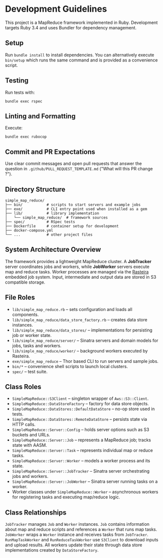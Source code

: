 # Development Guidelines

This project is a MapReduce framework implemented in Ruby. Development targets Ruby 3.4 and uses Bundler for dependency management.

## Setup

Run `bundle install` to install dependencies. You can alternatively execute `bin/setup` which runs the same command and is provided as a convenience script.

## Testing

Run tests with:

```
bundle exec rspec
```

## Linting and Formatting

Execute:

```
bundle exec rubocop
```

## Commit and PR Expectations

Use clear commit messages and open pull requests that answer the question in `.github/PULL_REQUEST_TEMPLATE.md` ("What will this PR change ?").

## Directory Structure

```
simple_map_reduce/
├── bin/           # scripts to start servers and example jobs
├── exe/           # CLI entry point used when installed as a gem
├── lib/           # library implementation
│   └── simple_map_reduce/  # framework sources
├── spec/          # RSpec tests
├── Dockerfile     # container setup for development
├── docker-compose.yml
└── ...            # other project files
```

## System Architecture Overview

The framework provides a lightweight MapReduce cluster. A **JobTracker** server coordinates jobs and workers, while **JobWorker** servers execute map and reduce tasks. Worker processes are managed via the [Rasteira](https://github.com/serihiro/rasteira) embedded job system. Input, intermediate and output data are stored in S3 compatible storage.

## File Roles

- `lib/simple_map_reduce.rb` – sets configuration and loads all components.
- `lib/simple_map_reduce/data_store_factory.rb` – creates data store instances.
- `lib/simple_map_reduce/data_stores/` – implementations for persisting job or worker state.
- `lib/simple_map_reduce/server/` – Sinatra servers and domain models for jobs, tasks and workers.
- `lib/simple_map_reduce/worker/` – background workers executed by Rasteira.
- `exe/simple_map_reduce` – Thor based CLI to run servers and sample jobs.
- `bin/*` – convenience shell scripts to launch local clusters.
- `spec/` – test suite.

## Class Roles

- `SimpleMapReduce::S3Client` – singleton wrapper of `Aws::S3::Client`.
- `SimpleMapReduce::DataStoreFactory` – factory for data store objects.
- `SimpleMapReduce::DataStores::DefaultDataStore` – no-op store used in tests.
- `SimpleMapReduce::DataStores::RemoteDataStore` – persists state via HTTP calls.
- `SimpleMapReduce::Server::Config` – holds server options such as S3 buckets and URLs.
- `SimpleMapReduce::Server::Job` – represents a MapReduce job; tracks state with AASM.
- `SimpleMapReduce::Server::Task` – represents individual map or reduce tasks.
- `SimpleMapReduce::Server::Worker` – models a worker process and its state.
- `SimpleMapReduce::Server::JobTracker` – Sinatra server orchestrating jobs and workers.
- `SimpleMapReduce::Server::JobWorker` – Sinatra server running tasks on a worker.
- Worker classes under `SimpleMapReduce::Worker` – asynchronous workers for registering tasks and executing map/reduce logic.

## Class Relationships

`JobTracker` manages `Job` and `Worker` instances. `Job` contains information about map and reduce scripts and references a `Worker` that runs map tasks. `JobWorker` wraps a `Worker` instance and receives tasks from `JobTracker`. `RunMapTaskWorker` and `RunReduceTaskWorker` use `S3Client` to download inputs and upload results. All workers update their state through data store implementations created by `DataStoreFactory`.
